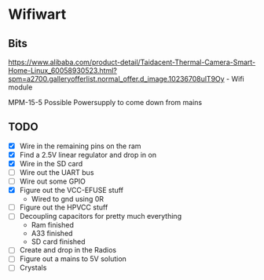 # Wifiwart

## Bits
https://www.alibaba.com/product-detail/Taidacent-Thermal-Camera-Smart-Home-Linux_60058930523.html?spm=a2700.galleryofferlist.normal_offer.d_image.10236708ulT9Oy
    - Wifi module

MPM-15-5
    Possible Powersupply to come down from mains

## TODO
- [x] Wire in the remaining pins on the ram
- [x] Find a 2.5V linear regulator and drop in on
- [x] Wire in the SD card
- [ ] Wire out the UART bus
- [ ] Wire out some GPIO
- [x] Figure out the VCC-EFUSE stuff
    - Wired to gnd using 0R
- [ ] Figure out the HPVCC stuff
- [ ] Decoupling capacitors for pretty much everything
    - Ram finished
    - A33 finished
    - SD card finished
- [ ] Create and drop in the Radios 
- [ ] Figure out a mains to 5V solution
- [ ] Crystals
